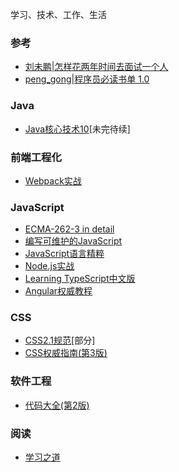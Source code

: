 学习、技术、工作、生活



### 参考
- [刘未鹏|怎样花两年时间去面试一个人](http://mindhacks.cn/2011/11/04/how-to-interview-a-person-for-two-years/)
- [peng_gong|程序员必读书单 1.0](http://zh.lucida.me/blog/developer-reading-list/#programming_pearls)

### Java
- [Java核心技术10](https://github.com/wyhcool/notes/tree/master/Java/Java%E6%A0%B8%E5%BF%83%E6%8A%80%E6%9C%AF10)[未完待续]

### 前端工程化
- [Webpack实战](https://github.com/wyhcool/notes/tree/master/Web/Webpack/Webpack%E5%AE%9E%E6%88%98)

### JavaScript
- [ECMA-262-3 in detail](https://github.com/wyhcool/notes/tree/master/JavaScript/ECMA-262-3%20in%20detail)
- [编写可维护的JavaScript](https://github.com/wyhcool/notes/tree/master/JavaScript/%E7%BC%96%E5%86%99%E5%8F%AF%E7%BB%B4%E6%8A%A4%E7%9A%84JavaScript)
- [JavaScript语言精粹](https://github.com/wyhcool/notes/tree/master/JavaScript/JavaScript%E8%AF%AD%E8%A8%80%E7%B2%BE%E7%B2%B9)
- [Node.js实战](https://github.com/wyhcool/notes/tree/master/JavaScript/Node.js%E5%AE%9E%E6%88%98)
- [Learning TypeScript中文版](https://github.com/wyhcool/notes/tree/master/JavaScript/Angular/Learning%20TypeScript)
- [Angular权威教程](https://github.com/wyhcool/notes/tree/master/JavaScript/Angular/Angular%E6%9D%83%E5%A8%81%E6%95%99%E7%A8%8B)

### CSS
- [CSS2.1规范](https://github.com/wyhcool/notes/tree/master/Web/CSS2.1SPEC)[部分]
- [CSS权威指南(第3版)](https://github.com/wyhcool/notes/tree/master/Web/CSS%E7%9F%A5%E8%AF%86%E7%82%B9)

### 软件工程
- [代码大全(第2版)](https://github.com/wyhcool/notes/tree/master/%E8%BD%AF%E4%BB%B6%E5%B7%A5%E7%A8%8B/%E4%BB%A3%E7%A0%81%E5%A4%A7%E5%85%A82)

### 阅读
- [学习之道](https://github.com/wyhcool/notes/tree/master/%E9%98%85%E8%AF%BB/%E5%AD%A6%E4%B9%A0%E4%B9%8B%E9%81%93)